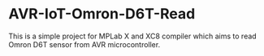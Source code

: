 # AVR-IoT-Omron-D6T-Read
This is a simple project for MPLab X and XC8 compiler which aims to read Omron D6T sensor from AVR microcontroller.
